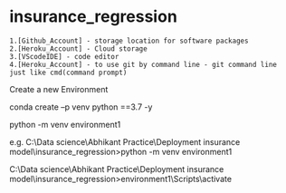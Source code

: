 # insurance_regression
    1.[Github_Account] - storage location for software packages
    2.[Heroku_Account] - Cloud storage
    3.[VScodeIDE] - code editor
    4.[Heroku_Account] - to use git by command line - git command line just like cmd(command prompt)

Create a new Environment

conda create –p venv python ==3.7 -y

python -m venv environment1

e.g.
C:\Data science\Abhikant Practice\Deployment insurance model\insurance_regression>python -m venv environment1

C:\Data science\Abhikant Practice\Deployment insurance model\insurance_regression>environment1\Scripts\activate